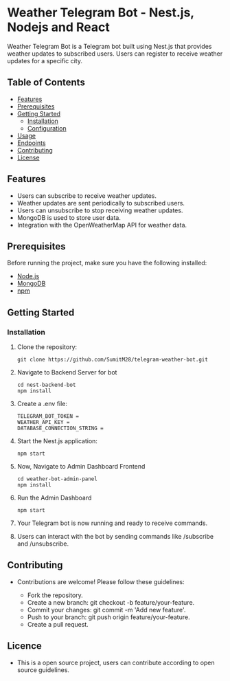 # Weather Telegram Bot - Nest.js, Nodejs and React

Weather Telegram Bot is a Telegram bot built using Nest.js that provides weather updates to subscribed users. Users can register to receive weather updates for a specific city.

## Table of Contents
- [Features](#features)
- [Prerequisites](#prerequisites)
- [Getting Started](#getting-started)
  - [Installation](#installation)
  - [Configuration](#configuration)
- [Usage](#usage)
- [Endpoints](#endpoints)
- [Contributing](#contributing)
- [License](#license)

## Features

- Users can subscribe to receive weather updates.
- Weather updates are sent periodically to subscribed users.
- Users can unsubscribe to stop receiving weather updates.
- MongoDB is used to store user data.
- Integration with the OpenWeatherMap API for weather data.

## Prerequisites

Before running the project, make sure you have the following installed:

- [Node.js](https://nodejs.org/)
- [MongoDB](https://www.mongodb.com/)
- [npm](https://www.npmjs.com/)

## Getting Started

### Installation

1. Clone the repository:

   ```shell
   git clone https://github.com/SumitM28/telegram-weather-bot.git
   ```
2. Navigate to Backend Server for bot
    ```
   cd nest-backend-bot
   npm install
   ```

3. Create a .env file:
    ```
    TELEGRAM_BOT_TOKEN =
    WEATHER_API_KEY =
    DATABASE_CONNECTION_STRING = 
    ```

4. Start the Nest.js application:
    ```
    npm start
    ```

5. Now, Navigate to Admin Dashboard Frontend 
    ```
   cd weather-bot-admin-panel
   npm install
   ```

6. Run the Admin Dashboard
    ```
   npm start
   ```

    
7. Your Telegram bot is now running and ready to receive commands.

8. Users can interact with the bot by sending commands like /subscribe and /unsubscribe.


## Contributing
- Contributions are welcome! Please follow these guidelines:

    - Fork the repository.
    - Create a new branch: git checkout -b feature/your-feature.
    - Commit your changes: git commit -m 'Add new feature'.
    - Push to your branch: git push origin feature/your-feature.
    - Create a pull request.
    
## Licence

- This is a open source project, users can contribute according to open source guidelines.


